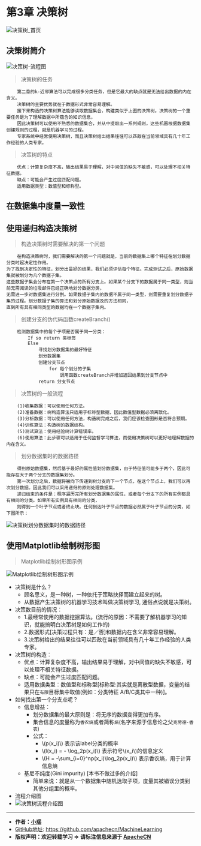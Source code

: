 
# 第3章 决策树
<script type="text/javascript" src="http://cdn.mathjax.org/mathjax/latest/MathJax.js?config=default"></script>

![决策树_首页](/images/3.DecisionTree/DecisionTree_headpage_xy.png "决策树首页")

## 决策树简介

![决策树-流程图](/images/3.DecisionTree/决策树-流程图.jpg "决策树示例流程图")

> 决策树的任务

```
    第二章的k-近邻算法可以完成很多分类任务，但是它最大的缺点就是无法给出数据的内在含义。
    决策树的主要优势就在于数据形式非常容易理解。
    接下来构造的决策树算法能够读取数据集合，构建类似于上图的决策树。决策树的一个重要任务是为了理解数据中所蕴含的知识信息，
    因此决策树可以使用不熟悉的数据集合，并从中提取出一系列规则，这些机器根据数据集创建规则的过程，就是机器学习的过程。
    专家系统中经常使用决策树，而且决策树给出结果往往可以匹敌在当前领域具有几十年工作经验的人类专家。
```

> 决策树的特点

```
    优点：计算复杂度不高，输出结果易于理解，对中间值的缺失不敏感，可以处理不相关特征数据。
    缺点：可能会产生过度匹配问题。
    适用数据类型：数值型和标称型。
```

## 在数据集中度量一致性

## 使用递归构造决策树

> 构造决策树时需要解决的第一个问题

```
    在构造决策树时，我们需要解决的第一个问题就是，当前的数据集上哪个特征在划分数据分类时起决定性作用。
为了找到决定性的特征，划分出最好的结果，我们必须评估每个特征。完成测试之后，原始数据集就被划分为几个数据子集。
这些数据子集会分布在第一个决策点的所有分支上。如果某个分支下的数据属于同一类型，则当前无需阅读的垃圾邮件已经正确地划分数据分类，
无需进一步对数据集进行分割。如果数据子集内的数据不属于同一类型，则需要重复划分数据子集的过程。划分数据子集的算法和划分原始数据及的方法相同，
直到所有具有相同类型的数据均在一个数据子集内。
```

> 创建分支的伪代码函数createBranch()

```
    检测数据集中的每个子项是否属于同一分类：
        If so return 类标签
        Else
            寻找划分数据集的最好特征
            划分数据集
            创建分支节点
                for 每个划分的子集
                    调用函数createBranch并增加返回结果到分支节点中
            return 分支节点
```

> 决策树的一般流程

```
    (1)收集数据：可以使用任何方法。
    (2)准备数据：树构造算法只适用于标称型数据，因此数值型数据必须离散化。
    (3)分析数据：可以使用任何方法，构造树完成之后，我们应该检查图形是否符合预期。
    (4)训练算法：构造树的数据结构。
    (5)测试算法：使用经验树计算错误率。
    (6)使用算法：此步骤可以适用于任何监督学习算法，而使用决策树可以更好地理解数据的内在含义。
```

> 划分数据集时的数据路径

```
    得到原始数据集，然后基于最好的属性值划分数据集，由于特征值可能多于两个，因此可能存在大于两个分支的数据集划分。
    第一次划分之后，数据将被向下传递到树分支的下一个节点，在这个节点上，我们可以再次划分数据。因此我们可以采用递归的原则处理数据集。
    递归结束的条件是：程序遍历完所有划分数据集的属性，或者每个分支下的所有实例都具有相同的分类。如果所有实例具有相同的分类，
    则得到一个叶子节点或者终止块。任何到达叶子节点的数据必然属于叶子节点的分类，如下图所示：
```

![决策树划分数据集时的数据路径](/images/3.DecisionTree/决策树划分数据集时的数据路径.png)

## 使用Matplotlib绘制树形图

> Matplotlib绘制树形图示例

![Matplotlib绘制树形图示例](/images/3.DecisionTree/Matplotlib绘制树形图.png)

* 决策树是什么？
    * 顾名思义，是一种树，一种依托于策略抉择而建立起来的树。
    * 从数据产生决策树的机器学习技术叫做决策树学习, 通俗点说就是决策树。
* 决策数目前的情况：
    * 1.最经常使用的数据挖掘算法。(流行的原因：不需要了解机器学习的知识，就能搞明白决策树是如何工作的)
    * 2.数据形式[决策过程只有：是／否]和数据内在含义非常容易理解。
    * 3.决策树给出的结果往往可以匹敌在当前领域具有几十年工作经验的人类专家。
* 决策树的构造：
    * 优点：计算复杂度不高，输出结果易于理解，对中间值的缺失不敏感，可以处理不相关特征数据。
    * 缺点：可能会产生过度匹配问题。
    * 适用数据类型：数值型和标称型[标称型:其实就是离散型数据，变量的结果只在`有限`目标集中取值(例如：分类特征 A/B/C类其中一种)]。
* 如何找出第一个分支点呢？
    * 信息增益： 
        * 划分数据集的最大原则是：将无序的数据变得更加有序。
        * 集合信息的度量称为`香农熵`或者简称`熵`(名字来源于信息论之父`克劳德·香农`)
        * 公式： 
            * \\(p(x_i)\\) 表示该label分类的概率
            * \\(l(x_i) = - \log_2p(x_i)\\) 表示符号\\(x_i\\)的信息定义
            * \\(H = -\sum_{i=0}^np(x_i)\log_2p(x_i)\\) 表示香农熵，用于计算信息熵
    * 基尼不纯度(Gini impurity)  [本书不做过多的介绍]
        * 简单来说：就是从一个数据集中随机选取子项，度量其被错误分类到其他分组里的概率。
* 流程介绍图
* ![决策树流程介绍图](/images/3.DecisionTree/决策树流程介绍图.jpg)
* * *

* **作者：[小瑶](http://www.apache.wiki/users/viewmyprofile.action)**
* [GitHub地址](https://github.com/apachecn/MachineLearning): <https://github.com/apachecn/MachineLearning>
* **版权声明：欢迎转载学习 => 请标注信息来源于 [ApacheCN](http://www.apache.wiki)**